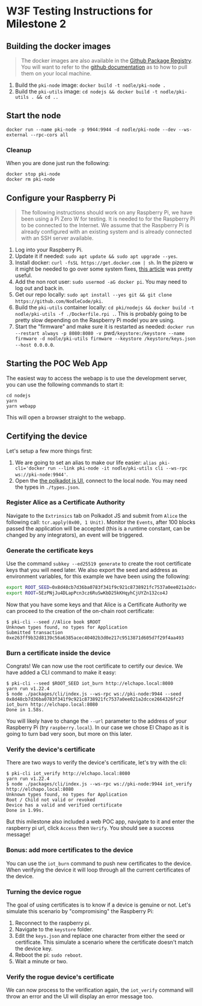 # W3F Testing Instructions for Milestone 2

## Building the docker images

> The docker images are also available in the [Github Package Registry](https://github.com/NodleCode/PKI/packages). You will want to refer to the [github documentation](https://help.github.com/en/packages/using-github-packages-with-your-projects-ecosystem/configuring-docker-for-use-with-github-packages) as to how to pull them on your local machine.

1. Build the `pki-node` image: `docker build -t nodle/pki-node .`
2. Build the `pki-utils` image: `cd nodejs && docker build -t nodle/pki-utils . && cd ..`


## Start the node

```
docker run --name pki-node -p 9944:9944 -d nodle/pki-node --dev --ws-external --rpc-cors all
```


### Cleanup

When you are done just run the following:
```
docker stop pki-node
docker rm pki-node
```


## Configure your Raspberry Pi

> The following instructions should work on any Raspberry Pi, we have been using a Pi Zero W for testing. It is needed to for the Raspberry Pi to be connected to the Internet.
> We assume that the Raspberry Pi is already configured with an existing system and is already connected with an SSH server available.

1. Log into your Raspberry Pi.
2. Update it if needed: `sudo apt update && sudo apt upgrade --yes`.
3. Install docker: `curl -fsSL https://get.docker.com | sh`. In the pizero w it might be needed to go over some system fixes, [this article](https://markmcgookin.com/2019/08/04/how-to-install-docker-on-a-raspberry-pi-zero-w-running-raspbian-buster/) was pretty useful.
4. Add the non root user: `sudo usermod -aG docker pi`. You may need to log out and back in.
5. Get our repo locally: `sudo apt install --yes git && git clone https://github.com/NodleCode/pki`.
6. Build the `pki-utils` container locally: `cd pki/nodejs && docker build -t nodle/pki-utils -f ./Dockerfile.rpi .`. This is probably going to be pretty slow depending on the Raspberry Pi model you are using.
7. Start the "firmware" and make sure it is restarted as needed: `docker run --restart always -p 8080:8080 -v `pwd`/keystore:/keystore --name firmware -d nodle/pki-utils firmware --keystore /keystore/keys.json --host 0.0.0.0`.


## Starting the POC Web App

The easiest way to access the webapp is to use the development server, you can use the following commands to start it:
```
cd nodejs
yarn
yarn webapp
```

This will open a browser straight to the webapp.


## Certifying the device

Let's setup a few more things first:
1. We are going to set an alias to make our life easier: `alias pki-cli='docker run --link pki-node -it nodle/pki-utils cli --ws-rpc ws://pki-node:9944'`.
2. Open the [the polkadot js UI](https://polkadot.js.org/apps), connect to the local node. You may need the types in `./types.json`.


### Register Alice as a Certificate Authority

Navigate to the `Extrinsics` tab on Polkadot JS and submit from `Alice` the following call: `tcr.apply(0x00, 1 Unit)`. Monitor the `Events`, after 100 blocks passed the application will be accepted (this is a runtime constant, can be changed by any integrators), an event will be triggered.


### Generate the certificate keys

Use the command `subkey --ed25519 generate` to create the root certificate keys that you will need later. We also export the seed and address as environment variables, for this example we have been using the following:
```bash
export ROOT_SEED=0x8d48cb7d36ba0783f341f9c921c8738921fc7537a0ee021a2dcce2664326fc2f
export ROOT=5EzPNjJu4DLapPcn3cz6RuSwKbD25kKHqyhCjUYZn132co4J
```

Now that you have some keys and that Alice is a Certificate Authority we can proceed to the creation of the on-chain root certificate:
```
$ pki-cli --seed //Alice book $ROOT
Unknown types found, no types for Application
Submitted transaction 0xe263ff9b32d8139c56a6385acec40402b3d0e217c9513871d605d7f29f4aa493
```


### Burn a certificate inside the device

Congrats! We can now use the root certificate to certify our device. We have added a CLI command to make it easy:
```
$ pki-cli --seed $ROOT_SEED iot_burn http://elchapo.local:8080
yarn run v1.22.4
$ node ./packages/cli/index.js --ws-rpc ws://pki-node:9944 --seed 0x8d48cb7d36ba0783f341f9c921c8738921fc7537a0ee021a2dcce2664326fc2f iot_burn http://elchapo.local:8080
Done in 1.58s.
```

You will likely have to change the `--url` parameter to the address of your Raspberry Pi (try `raspberry.local`). In our case we chose El Chapo as it is going to turn bad very soon, but more on this later.


### Verify the device's certificate

There are two ways to verify the device's certificate, let's try with the cli:
```
$ pki-cli iot_verify http://elchapo.local:8080
yarn run v1.22.4
$ node ./packages/cli/index.js --ws-rpc ws://pki-node:9944 iot_verify http://elchapo.local:8080
Unknown types found, no types for Application
Root / Child not valid or revoked
Device has a valid and verified certificate
Done in 1.99s.
```

But this milestone also included a web POC app, navigate to it and enter the raspberry pi url, click `Access` then `Verify`. You should see a success message!


### Bonus: add more certificates to the device

You can use the `iot_burn` command to push new certificates to the device. When verifying the device it will loop through all the current certificates of the device.


### Turning the device rogue

The goal of using certificates is to know if a device is genuine or not. Let's simulate this scenario by "compromising" the Raspberry Pi:
1. Reconnect to the raspberry pi.
2. Navigate to the `keystore` folder.
3. Edit the `keys.json` and replace one character from either the seed or certificate. This simulate a scenario where the certificate doesn't match the device key.
4. Reboot the pi: `sudo reboot`.
5. Wait a minute or two.


### Verify the rogue device's certificate

We can now process to the verification again, the `iot_verify` command will throw an error and the UI will display an error message too.